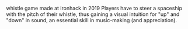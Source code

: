 whistle game made at ironhack in 2019
Players have to steer a spaceship with the pitch of their whistle, thus gaining a visual intuition for "up" and "down" in sound, an essential skill in music-making (and appreciation).
